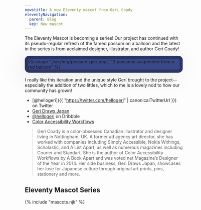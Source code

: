 ```yaml
---
newstitle: A new Eleventy mascot from Geri Coady
eleventyNavigation:
  parent: Blog
  key: New mascot
---
```


The Eleventy Mascot is becoming a series! Our project has continued with its pseudo-regular refresh of the famed possum on a balloon and the latest in the series is from acclaimed designer, illustrator, and author Geri Coady!

<div style="display: inline-block; border-radius: 1em; background-color: hsl(229deg 40% 38%); border: .75em solid hsl(229deg 40% 28%); box-shadow: -10px 10px 80px rgb(0 0 0 / 10%);">
  {% image "./src/img/possum-geri.png", "3 possums suspended from a red balloon" %}
</div>

I really like this iteration and the unique style Geri brought to the project—especially the addition of two littles, which to me is a lovely nod to how our community has grown!

- [@hellogeri]({{ "https://twitter.com/hellogeri" | canonicalTwitterUrl }}) on Twitter
- [Geri Draws Japan](https://www.geridrawsjapan.com/)
- [@hellogeri](https://dribbble.com/hellogeri) on Dribbble
- [Color Accessibility Workflows](https://abookapart.com/products/color-accessibility-workflows)

> Geri Coady is a color-obsessed Canadian illustrator and designer living in Nottingham, UK. A former ad agency art director, she has worked with companies including Simply Accessible, Nokia Withings, Scholastic, and A List Apart, as well as numerous magazines including Courier and Standart. She is the author of Color Accessibility Workflows by A Book Apart and was voted net Magazine’s Designer of the Year in 2014. Her side business, Geri Draws Japan, showcases her love for Japanese culture through original art prints, pins, stationery and more.

## Eleventy Mascot Series

{% include "mascots.njk" %}
